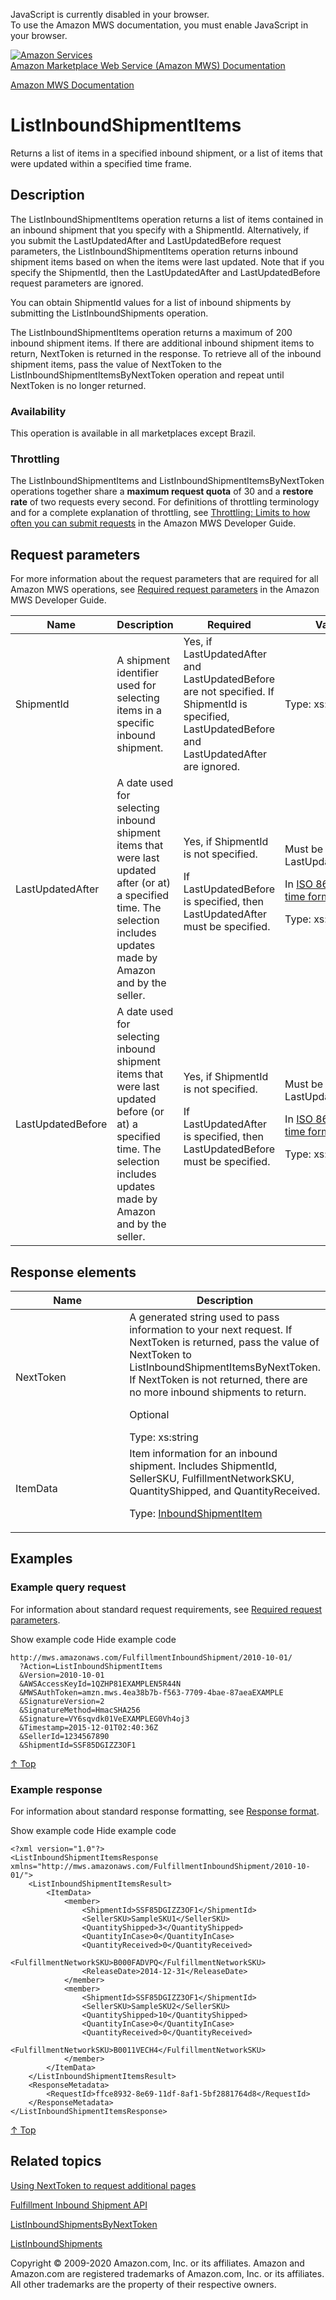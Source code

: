 <div id="MWSDX_noscript">

JavaScript is currently disabled in your browser.  
To use the Amazon MWS documentation, you must enable JavaScript in your
browser.

</div>

<div id="MWSDX_divtop">

[![Amazon
Services](https://images-na.ssl-images-amazon.com/images/G/08/mwsportal/fr_FR/amazonservices.gif "Amazon Services")](http://services.amazon.fr)  
<span id="MWSDX_titlebar">[Amazon Marketplace Web Service (Amazon MWS)
Documentation](https://developer.amazonservices.fr/gp/mws/docs.html)</span>

</div>

<div id="MWSDX_divbottom">

<div id="MWSDX_divleft">

<div id="MWSDX_toc">

</div>

</div>

<div id="MWSDX_divright">

<div id="MWSDX_content">

<span id="MWSDX_breadcrumbs">[Amazon MWS
Documentation](https://developer.amazonservices.fr/gp/mws/docs.html)</span>

<div id="FBAInbound_ListInboundShipmentItems" class="nested0">

ListInboundShipmentItems
========================

<div class="body">

<span class="ph">Returns a list of items in a specified inbound
shipment, or a list of items that were updated within a specified time
frame.</span>

</div>

<div id="Description" class="topic concept nested1">

Description
-----------

<div class="body conbody">

<div class="section">

The <span class="keyword apiname">ListInboundShipmentItems</span>
operation returns a list of items contained in an inbound shipment that
you specify with a <span class="keyword parmname">ShipmentId</span>.
Alternatively, if you submit the <span
class="keyword parmname">LastUpdatedAfter</span> and <span
class="keyword parmname">LastUpdatedBefore</span> request parameters,
the <span class="keyword apiname">ListInboundShipmentItems</span>
operation returns inbound shipment items based on when the items were
last updated. Note that if you specify the <span
class="keyword parmname">ShipmentId</span>, then the <span
class="keyword parmname">LastUpdatedAfter</span> and <span
class="keyword parmname">LastUpdatedBefore</span> request parameters are
ignored.

You can obtain <span class="keyword parmname">ShipmentId</span> values
for a list of inbound shipments by submitting the <span
class="keyword apiname">ListInboundShipments</span> operation.

The <span class="keyword apiname">ListInboundShipmentItems</span>
operation returns a maximum of 200 inbound shipment items. If there are
additional inbound shipment items to return, <span
class="keyword parmname">NextToken</span> is returned in the response.
To retrieve all of the inbound shipment items, pass the value of <span
class="keyword parmname">NextToken</span> to the <span
class="keyword apiname">ListInboundShipmentItemsByNextToken</span>
operation and repeat until <span
class="keyword parmname">NextToken</span> is no longer returned.

</div>

<div class="section">

### Availability

This operation is available in all marketplaces except Brazil.

</div>

<div class="section">

### Throttling

The <span class="keyword apiname">ListInboundShipmentItems</span> and
<span class="keyword apiname">ListInboundShipmentItemsByNextToken</span>
operations together share a **maximum request quota** of 30 and a
**restore rate** of two requests every second. <span class="ph">For
definitions of throttling terminology and for a complete explanation of
throttling, see
<a href="../dev_guide/DG_Throttling.md" class="xref">Throttling: Limits to how often you can submit requests</a>
in the <span class="ph">Amazon MWS Developer Guide</span>.</span>

</div>

</div>

</div>

<div id="RequestParameters" class="topic reference nested1">

Request parameters
------------------

<div class="body refbody">

<div class="section">

<span class="ph">For more information about the request parameters that
are required for all <span class="ph">Amazon MWS</span> operations, see
<a href="../dev_guide/DG_RequiredRequestParameters.md" class="xref">Required request parameters</a>
in the <span class="ph">Amazon MWS Developer Guide</span>.</span>

</div>

<div class="tablenoborder">

<table id="RequestParameters__RequestParametersTable" class="table" data-cellpadding="4" data-cellspacing="0" data-summary="" data-frame="border" data-border="1" data-rules="all">
<colgroup>
<col style="width: 25%" />
<col style="width: 25%" />
<col style="width: 25%" />
<col style="width: 25%" />
</colgroup>
<thead>
<tr class="header">
<th>Name</th>
<th>Description</th>
<th>Required</th>
<th>Values</th>
</tr>
</thead>
<tbody>
<tr class="odd">
<td><span class="keyword parmname">ShipmentId</span></td>
<td>A shipment identifier used for selecting items in a specific inbound shipment.</td>
<td>Yes, if <span class="keyword parmname">LastUpdatedAfter</span> and <span class="keyword parmname">LastUpdatedBefore</span> are not specified. If <span class="keyword parmname">ShipmentId</span> is specified, <span class="keyword parmname">LastUpdatedBefore</span> and <span class="keyword parmname">LastUpdatedAfter</span> are ignored.</td>
<td><span class="ph">Type: xs:string</span></td>
</tr>
<tr class="even">
<td><span class="keyword parmname">LastUpdatedAfter</span></td>
<td>A date used for selecting inbound shipment items that were last updated after (or at) a specified time. The selection includes updates made by Amazon and by the seller.</td>
<td>Yes, if <span class="keyword parmname">ShipmentId</span> is not specified.
<p>If <span class="keyword parmname">LastUpdatedBefore</span> is specified, then <span class="keyword parmname">LastUpdatedAfter</span> must be specified.</p></td>
<td>Must be earlier than <span class="keyword parmname">LastUpdatedBefore</span>.
<p>In <span class="ph"><a href="../dev_guide/DG_ISO8601.md" class="xref">ISO 8601 date time format</a></span>.</p>
<p><span class="ph">Type: xs:dateTime</span></p></td>
</tr>
<tr class="odd">
<td><span class="keyword parmname">LastUpdatedBefore</span></td>
<td>A date used for selecting inbound shipment items that were last updated before (or at) a specified time. The selection includes updates made by Amazon and by the seller.</td>
<td>Yes, if <span class="keyword parmname">ShipmentId</span> is not specified.
<p>If <span class="keyword parmname">LastUpdatedAfter</span> is specified, then <span class="keyword parmname">LastUpdatedBefore</span> must be specified.</p></td>
<td>Must be later than <span class="keyword parmname">LastUpdatedAfter</span>.
<p>In <span class="ph"><a href="../dev_guide/DG_ISO8601.md" class="xref">ISO 8601 date time format</a></span>.</p>
<p><span class="ph">Type: xs:dateTime</span></p></td>
</tr>
</tbody>
</table>

</div>

</div>

</div>

<div id="ResponseElements" class="topic reference nested1">

Response elements
-----------------

<div class="body refbody">

<div class="tablenoborder">

<table id="ResponseElements__ResponseElementsTable" class="table" data-cellpadding="4" data-cellspacing="0" data-summary="" data-frame="border" data-border="1" data-rules="all">
<colgroup>
<col style="width: 50%" />
<col style="width: 50%" />
</colgroup>
<thead>
<tr class="header">
<th>Name</th>
<th>Description</th>
</tr>
</thead>
<tbody>
<tr class="odd">
<td><span class="keyword parmname">NextToken</span></td>
<td>A generated string used to pass information to your next request. If <span class="keyword parmname">NextToken</span> is returned, pass the value of <span class="keyword parmname">NextToken</span> to <span class="keyword apiname">ListInboundShipmentItemsByNextToken</span>. If <span class="keyword parmname">NextToken</span> is not returned, there are no more inbound shipments to return.
<p>Optional</p>
<span class="ph">Type: xs:string</span></td>
</tr>
<tr class="even">
<td><span class="keyword parmname">ItemData</span></td>
<td>Item information for an inbound shipment. Includes <span class="keyword parmname">ShipmentId</span>, <span class="keyword parmname">SellerSKU</span>, <span class="keyword parmname">FulfillmentNetworkSKU</span>, <span class="keyword parmname">QuantityShipped</span>, and <span class="keyword parmname">QuantityReceived</span>.
<p>Type: <a href="FBAInbound_Datatypes.md#InboundShipmentItem" class="xref" title="Item information for an inbound shipment. Submitted with a call to the CreateInboundShipment or UpdateInboundShipment operation.">InboundShipmentItem</a></p></td>
</tr>
</tbody>
</table>

</div>

</div>

</div>

<div id="Examples" class="topic reference nested1">

Examples
--------

<div class="body refbody">

<div class="section">

### Example query request

<span class="ph">For information about standard request requirements,
see
<a href="../dev_guide/DG_RequiredRequestParameters.md" class="xref">Required request parameters</a>.</span>

<span class="ph expander"> <span class="keyword parmname xshow">Show
example code</span> <span class="keyword parmname xhide">Hide example
code</span> </span>

<div class="sectiondiv content">

    http://mws.amazonaws.com/FulfillmentInboundShipment/2010-10-01/
      ?Action=ListInboundShipmentItems
      &Version=2010-10-01
      &AWSAccessKeyId=1QZHP81EXAMPLEN5R44N
      &MWSAuthToken=amzn.mws.4ea38b7b-f563-7709-4bae-87aeaEXAMPLE
      &SignatureVersion=2
      &SignatureMethod=HmacSHA256
      &Signature=VY6sqvdk01VeEXAMPLEG0Vh4oj3
      &Timestamp=2015-12-01T02:40:36Z
      &SellerId=1234567890
      &ShipmentId=SSF85DGIZZ3OF1

<a href="#Examples" class="xref">↑ Top</a>

</div>

</div>

<div class="section">

### Example response

<span class="ph">For information about standard response formatting, see
<a href="../dev_guide/DG_ResponseFormat.md" class="xref">Response format</a>.</span>

<span class="ph expander"> <span class="keyword parmname xshow">Show
example code</span> <span class="keyword parmname xhide">Hide example
code</span> </span>

<div class="sectiondiv content">

    <?xml version="1.0"?>
    <ListInboundShipmentItemsResponse xmlns="http://mws.amazonaws.com/FulfillmentInboundShipment/2010-10-01/">
        <ListInboundShipmentItemsResult>
            <ItemData>
                <member>
                    <ShipmentId>SSF85DGIZZ3OF1</ShipmentId>
                    <SellerSKU>SampleSKU1</SellerSKU>
                    <QuantityShipped>3</QuantityShipped>
                    <QuantityInCase>0</QuantityInCase>
                    <QuantityReceived>0</QuantityReceived>
                    <FulfillmentNetworkSKU>B000FADVPQ</FulfillmentNetworkSKU>
                    <ReleaseDate>2014-12-31</ReleaseDate>
                </member>
                <member>
                    <ShipmentId>SSF85DGIZZ3OF1</ShipmentId>
                    <SellerSKU>SampleSKU2</SellerSKU>
                    <QuantityShipped>10</QuantityShipped>
                    <QuantityInCase>0</QuantityInCase>
                    <QuantityReceived>0</QuantityReceived>
                    <FulfillmentNetworkSKU>B0011VECH4</FulfillmentNetworkSKU>
                </member>
            </ItemData>
        </ListInboundShipmentItemsResult>
        <ResponseMetadata>
            <RequestId>ffce8932-8e69-11df-8af1-5bf2881764d8</RequestId>
        </ResponseMetadata>
    </ListInboundShipmentItemsResponse>

<a href="#Examples" class="xref">↑ Top</a>

</div>

</div>

</div>

</div>

<div id="RelatedTopics" class="topic nested1">

Related topics
--------------

<div class="body">

<a href="../dev_guide/DG_NextToken.md" class="xref">Using NextToken to request additional pages</a>

<a href="../fba_inbound/FBAInbound_Overview.md" class="xref">Fulfillment Inbound Shipment API</a>

<a href="FBAInbound_ListInboundShipmentsByNextToken.md" class="xref" title="Returns the next page of inbound shipments using the NextToken parameter.">ListInboundShipmentsByNextToken</a>

<a href="FBAInbound_ListInboundShipments.md" class="xref" title="Returns a list of inbound shipments based on criteria that you specify.">ListInboundShipments</a>

</div>

</div>

</div>

<div id="MWSDX_footer">

Copyright © 2009-2020 Amazon.com, Inc. or its affiliates. Amazon and
Amazon.com are registered trademarks of Amazon.com, Inc. or its
affiliates. All other trademarks are the property of their respective
owners.

</div>

</div>

</div>

<div style="clear: both;">

</div>

</div>
